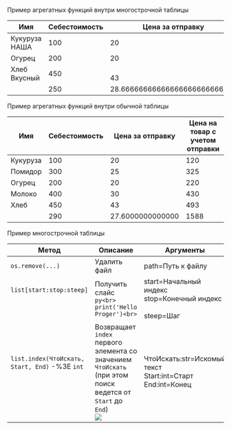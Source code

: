 Пример агрегатных функций внутри многострочной таблицы


|  Имя              |  Себестоимость |  Цена за отправку             |  Цена на товар с учетом отправки |
|-------------------|----------------|-------------------------------|----------------------------------|
| Кукуруза<br> НАША | 100<br>        | 20<br>                        | 120                              |
| Огурец            | 200            | 20                            | 220                              |
| Хлеб<br> Вкусный  | 450<br>        | <br> 43                       | 493                              |
| <br>              | 250            | 28.66666666666666666666666667 | 871.6666666666666666666666667    |

Пример агрегатных функций внутри обычной таблицы


|  Имя     |  Себестоимость |  Цена за отправку |  Цена на товар с учетом отправки |
|----------|----------------|-------------------|----------------------------------|
| Кукуруза | 100            | 20                | 120                              |
| Помидор  | 300            | 25                | 325                              |
| Огурец   | 200            | 20                | 220                              |
| Молоко   | 400            | 30                | 430                              |
| Хлеб     | 450            | 43                | 493                              |
|          | 290            | 27.6000000000000  | 1588                             |

Пример многострочной таблицы


|  Метод                                                     |  Описание                                                                                                                                                                    |  Аргументы                                                            |
|------------------------------------------------------------|------------------------------------------------------------------------------------------------------------------------------------------------------------------------------|-----------------------------------------------------------------------|
| `os.remove(...)`                                           | Удалить файл                                                                                                                                                                 | path=Путь к файлу                                                     |
| `list[start:stop:steep]`<br><br><br>                       | Получить слайс<br> ```py<br> print('Hello Proger')<br> ```                                                                                                                   | start=Начальный индекс<br> stop=Конечный индекс<br><br> steep=Шаг     |
| `list.index(ЧтоИскать, Start, End)` -%3E `int`<br><br><br> | Возвращает `index` первого элемента со значением<br> `ЧтоИскать` (при этом поиск ведется от `Start` до `End`)<br> ![](_attachments/247f4dd8485c60f082aa5b874dde3c0a.png)<br> | ЧтоИскать:str=Искомый текст<br> Start:int=Старт<br> End:int=Конец<br> |

